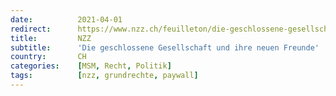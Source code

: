 ```yaml
---
date:          2021-04-01
redirect:      https://www.nzz.ch/feuilleton/die-geschlossene-gesellschaft-und-ihre-neuen-freunde-warum-es-falsch-ist-die-gesundheit-hoeher-zu-gewichten-als-die-menschenwuerde-ld.1609287
title:         NZZ
subtitle:      'Die geschlossene Gesellschaft und ihre neuen Freunde'
country:       CH
categories:    [MSM, Recht, Politik]
tags:          [nzz, grundrechte, paywall]
---
```

